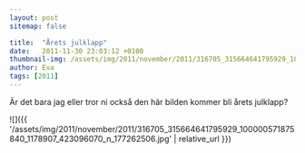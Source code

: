 ```yaml
---
layout: post
sitemap: false

title:  "Årets julklapp"
date:   2011-11-30 23:03:12 +0100
thumbnail-img: /assets/img/2011/november/2011/316705_315664641795929_100000571875840_1178907_423096070_n_177262506.jpg
author: Eva
tags: [2011]
---
```





Är det bara jag eller tror ni också den här bilden kommer bli årets julklapp?

![]({{ '/assets/img/2011/november/2011/316705_315664641795929_100000571875840_1178907_423096070_n_177262506.jpg'  | relative_url }})

